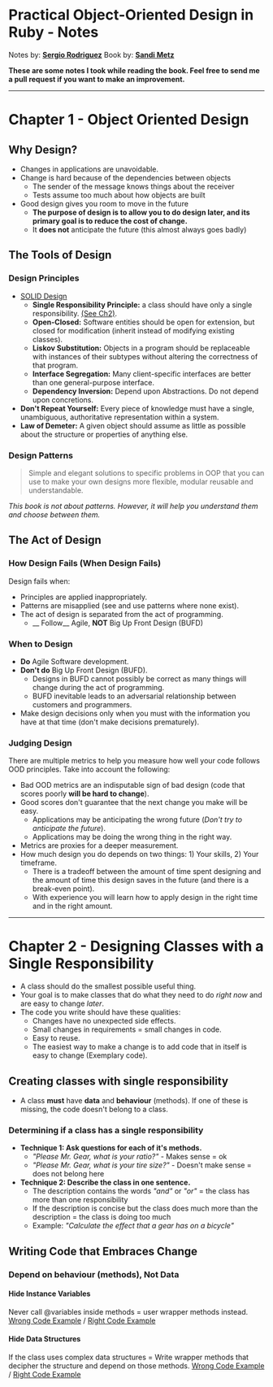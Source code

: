 # Practical Object-Oriented Design in  Ruby - Notes
Notes by: __[Sergio Rodriguez](https://github.com/serodriguez68 "Sergio's Github")__
Book by: __[Sandi Metz](https://github.com/skmetz "Sandi's Github")__

__These are some notes I took while reading the book. Feel free to send me a pull request if you want to make an improvement.__
_______________________________________________________________________________

# Chapter 1 - Object Oriented Design
## Why Design?
* Changes in applications are unavoidable.
* Change is hard because of the dependencies between objects 
    * The sender of the message knows things about the receiver
    * Tests assume too much about how objects are built
* Good design gives you room to move in the future
    *  __The purpose of design is to allow you to do design later, and its primary goal is to reduce the cost of change.__
    * It __does not__ anticipate the future (this almost always goes badly)

## The Tools of Design
### Design Principles
* [SOLID Design](http://en.wikipedia.org/wiki/SOLID_(object-oriented_design))
    * **Single Responsibility Principle:** a class should have only a single responsibility. [(See Ch2)](#chapter-2-designing-classes-with-a-single-responsibility).
    * **Open-Closed:** Software entities should be open for extension, but closed for modification (inherit instead of modifying existing classes).
    * **Liskov Substitution:** Objects in a program should be replaceable with instances of their subtypes without altering the correctness of that program.
    <!-- Check Sergio: add internal link -->
    * **Interface Segregation:** Many client-specific interfaces are better than one general-purpose interface.
    <!-- Check Sergio: add internal link -->
    * **Dependency Inversion:** Depend upon Abstractions. Do not depend upon concretions.
    <!-- Check Sergio: add link to dependency inversion -->
* **Don't Repeat Yourself:** Every piece of knowledge must have a single, unambiguous, authoritative representation within a system.
* **Law of Demeter:** A given object should assume as little as possible about the structure or properties of anything else.

### Design Patterns
> Simple and elegant solutions to specific problems in OOP that you can use to make your own designs more flexible, modular reusable and understandable.

_This book is not about patterns. However, it will help you understand them and choose between them._

## The Act of Design
### How Design Fails (When Design Fails)

Design fails when:

* Principles are applied inappropriately.
* Patterns are misapplied (see and use patterns where none exist).
* The act of design is separated from the act of programming.
    * __ Follow__ Agile, __NOT__ Big Up Front Design (BUFD)

### When to Design
* __Do__ Agile Software development.
* __Don't do__ Big Up Front Design (BUFD).
    * Designs in BUFD cannot possibly be correct as many things will change during the act of programming.
    * BUFD inevitable leads to an adversarial relationship between customers and programmers.
* Make design decisions only when you must with the information you have at that time (don't make decisions prematurely).

### Judging Design
There are multiple metrics to help you measure how well your code follows OOD principles. Take into account the following:

* Bad OOD metrics are an indisputable sign of bad design (code that scores poorly __will be hard to change__).
* Good scores don't guarantee that the next change you make will be easy.
    * Applications may be anticipating the wrong future (_Don't try to anticipate the future_).
    * Applications may be doing the wrong thing in the right way.
* Metrics are proxies for a deeper measurement.
*  How much design you do depends on two things: 1) Your skills, 2) Your timeframe.
    *  There is a tradeoff between the amount of time spent designing and the amount of time this design saves in the future (and there is a break-even point).
    *  With experience you will learn how to apply design in the right time and in the right amount.

_______________________________________________________________________________
# Chapter 2 - Designing Classes with a Single Responsibility
* A class should do the smallest possible useful thing.
* Your goal is to make classes that do what they need to do _right now_ and are easy to change _later_.
* The code you write should have these qualities:
    * Changes have no unexpected side effects.
    * Small changes in requirements = small changes in code.
    * Easy to reuse.
    * The easiest way to make a change is to add code that in itself is easy to change (Exemplary code).
    
## Creating classes with single responsibility
* A class __must__ have __data__ and __behaviour__ (methods).  If one of these is missing, the code doesn't belong to a class.

### Determining if a class has a single responsibility
* __Technique 1: Ask questions for each of it's methods.__
    * _"Please Mr. Gear, what is your ratio?"_ - Makes sense = ok
    * _"Please Mr. Gear, what is your tire size?"_ - Doesn't make sense = does not belong here
* __Technique 2: Describe the class in one sentence.__
    * The description contains the words _"and"_ or _"or"_ = the class has more than one responsibility
    * If the description is concise but the class does much more than the description = the class is doing too much
    * Example: _"Calculate the effect that a gear has on a bicycle"_

## Writing Code that Embraces Change

### Depend on behaviour (methods), Not Data

#### Hide Instance Variables
Never call @variables inside methods = user wrapper methods instead. 
[Wrong Code Example](https://github.com/skmetz/poodr/blob/master/chapter_2.rb#L61-71) / [Right Code Example](https://github.com/skmetz/poodr/blob/master/chapter_2.rb#L73-102)

#### Hide Data Structures
If the class uses complex data structures = Write wrapper methods that decipher the structure and depend on those methods.
[Wrong Code Example](https://github.com/skmetz/poodr/blob/master/chapter_2.rb#L105-117) / [Right Code Example](https://github.com/skmetz/poodr/blob/master/chapter_2.rb#L124-141)
